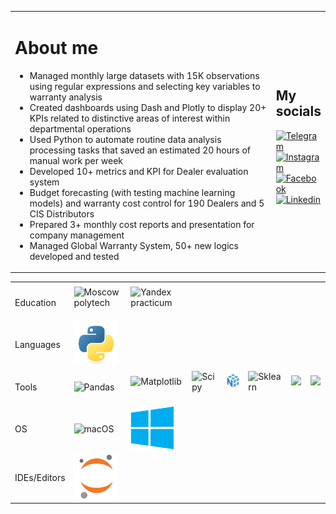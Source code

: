 <table>
<tr> 
<td width="550">
<h1>About me</h1>

- Managed monthly large datasets with 15K observations using regular expressions and selecting key variables to warranty analysis
- Created dashboards using Dash and Plotly to display 20+ KPIs related to distinctive areas of interest within departmental operations
- Used Python to automate routine data analysis processing tasks that saved an estimated 20 hours of manual work per week
- Developed 10+ metrics and KPI for Dealer evaluation system
- Budget forecasting (with testing machine learning models) and warranty cost control for 190 Dealers and 5 CIS Distributors
- Prepared 3+ monthly cost reports and presentation for company management
- Managed Global Warranty System, 50+ new logics developed and tested

</td>
<td>
   <h2> My socials </h2>
   
   [![Telegram](https://img.shields.io/badge/Telegram-2CA5E0?style=for-the-badge&logo=telegram&logoColor=white)](https://t.me/alexeyfill)
   [![Instagram](https://img.shields.io/badge/Instagram-%23E4405F.svg?style=for-the-badge&logo=Instagram&logoColor=white)](https://www.instagram.com/filichkin_alexey)
   [![Facebook](https://img.shields.io/badge/Facebook-%231877F2.svg?style=for-the-badge&logo=Facebook&logoColor=white)](https://www.facebook.com/filichkin.alexey)
   [![Linkedin](https://img.shields.io/badge/linkedin-%230077B5.svg?style=for-the-badge&logo=linkedin&logoColor=white)](https://www.linkedin.com/in/alexey-filichkin-085569aa/)
</td>
</tr>
</table>
<table>

<td>
   <tr>
      <td> Education </td>
      <td>
          <img src="https://media.licdn.com/dms/image/D4E0BAQHB4beN1oZORg/company-logo_200_200/0/1666444213480?e=1722470400&v=beta&t=SEQMwcg42NQcs4byRoRfr4RMfsJdEjkoz9d-NrPQQAA" title="Moscow polytech" width="70"/>&nbsp;
      </td>
      <td>
           <img src="https://media.licdn.com/dms/image/C4E0BAQFvMau8fT9EaA/company-logo_100_100/0/1659612017327/__logo?e=1722470400&v=beta&t=geZfYtjn_AQrj5wvezd-gsAIZZwkmBHafdgzV6gF--M" title="Yandex practicum" width="70"/>&nbsp;
      </td>
      
  </tr>
  <tr>
      <td> Languages </td>
      <td>
          <img src="https://github.com/devicons/devicon/blob/master/icons/python/python-original.svg" title="Python" width="70"/>&nbsp;
      </td>
      
  </tr>
  <tr>
      <td> Tools </td>
      <td>
           <img src="https://pandas.pydata.org/docs/_static/pandas.svg" title="Pandas" width="70"/>&nbsp;
      </td>
      <td>
           <img src="https://upload.wikimedia.org/wikipedia/commons/8/84/Matplotlib_icon.svg" title="Matplotlib" width="70"/>&nbsp;
      </td>
      <td>
           <img src="https://upload.wikimedia.org/wikipedia/commons/b/b2/SCIPY_2.svg" title="Scipy" width="70"/>&nbsp;
      </td>
      <td> 
           <img src="https://github.com/devicons/devicon/blob/master/icons/numpy/numpy-original.svg" title="Numpy" width="70"/>&nbsp;
      </td>
     <td> 
           <img src="https://upload.wikimedia.org/wikipedia/commons/0/05/Scikit_learn_logo_small.svg" title="Sklearn" width="70"/>&nbsp;
      </td>
      <td>
           <img src="https://upload.wikimedia.org/wikipedia/commons/8/8a/Plotly-logo.png" width="70"/>&nbsp;
      </td> 
     <td>
           <img src="https://hub.docker.com/api/media/repos_logo/v1/library%2Fpostgres" width="70"/>&nbsp
      </td>      
  </tr>
  <tr>
      <td> OS </td>
      <td>
           <img src="https://upload.wikimedia.org/wikipedia/de/b/b1/MacOS-Logo.svg" title="macOS" width="70"/>&nbsp;
      </td>
      <td>
           <img src="https://github.com/devicons/devicon/blob/master/icons/windows8/windows8-original.svg" title="Windows" width="70"/>&nbsp;
      </td>
    
  </tr>
  <tr>
     <td> IDEs/Editors </td>
      <td>
           <img src="https://github.com/devicons/devicon/blob/master/icons/jupyter/jupyter-original.svg" title="Jupyter" width="70"/>&nbsp;
      </td>
      
  </tr>
</table>

